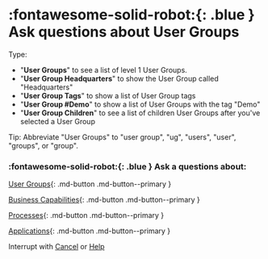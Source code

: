 # :fontawesome-solid-robot:{: .blue } Ask questions about User Groups

Type: 

- "**User Groups**" to see a list of level 1 User Groups. 
- "**User Group Headquarters**" to show the User Group called "Headquarters"
- "**User Group Tags**" to show a list of User Group tags
- "**User Group #Demo**" to show a list of User Groups with the tag "Demo"
- "**User Group Children**" to see a list of children User Groups after you've selected a User Group

Tip: Abbreviate "User Groups" to "user group", "ug", "users", "user", "groups", or "group".

### :fontawesome-solid-robot:{: .blue } Ask a questions about:

[User Groups](/help-user-group){: .md-button .md-button--primary }

[Business Capabilities](/help-business-capability){: .md-button .md-button--primary }

[Processes](/help-process){: .md-button .md-button--primary }

[Applications](/help-application){: .md-button .md-button--primary }

Interrupt with [Cancel](/cancel) or [Help](/help)
